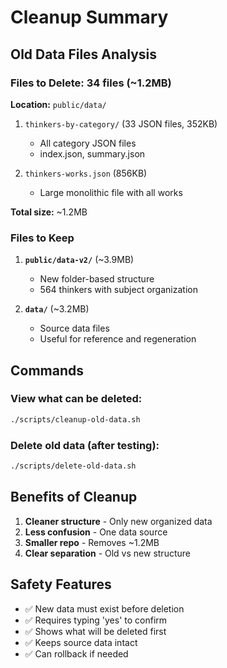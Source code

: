 # Cleanup Summary

## Old Data Files Analysis

### Files to Delete: 34 files (~1.2MB)

**Location:** `public/data/`

1. `thinkers-by-category/` (33 JSON files, 352KB)
   - All category JSON files
   - index.json, summary.json

2. `thinkers-works.json` (856KB)
   - Large monolithic file with all works

**Total size:** ~1.2MB

### Files to Keep

1. **`public/data-v2/`** (~3.9MB)
   - New folder-based structure
   - 564 thinkers with subject organization

2. **`data/`** (~3.2MB)
   - Source data files
   - Useful for reference and regeneration

## Commands

### View what can be deleted:
```bash
./scripts/cleanup-old-data.sh
```

### Delete old data (after testing):
```bash
./scripts/delete-old-data.sh
```

## Benefits of Cleanup

1. **Cleaner structure** - Only new organized data
2. **Less confusion** - One data source
3. **Smaller repo** - Removes ~1.2MB
4. **Clear separation** - Old vs new structure

## Safety Features

- ✅ New data must exist before deletion
- ✅ Requires typing 'yes' to confirm
- ✅ Shows what will be deleted first
- ✅ Keeps source data intact
- ✅ Can rollback if needed

